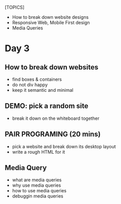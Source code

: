 [TOPICS]
- How to break down website designs
- Responsive Web, Mobile First design
- Media Queries

# Day 3

## How to break down websites
- find boxes & containers
- do not div happy
- keep it semantic and minimal

## DEMO: pick a random site
- break it down on the whiteboard together

## PAIR PROGRAMING (20 mins)
- pick a website and break down its desktop layout
- write a rough HTML for it


## Media Query

- what are media queries
- why use media queries
- how to use media queries
- debuggin media queries




    